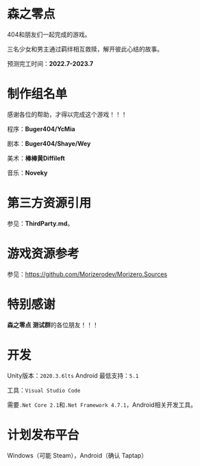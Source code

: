 # 森之零点

404和朋友们一起完成的游戏。

三名少女和男主通过羁绊相互救赎，解开彼此心结的故事。

预测完工时间：**2022.7-2023.7**

# 制作组名单

感谢各位的帮助，才得以完成这个游戏！！！

程序：**Buger404/YcMia**

剧本：**Buger404/Shaye/Wey**

美术：**棒棒黄Diffileft**

音乐：**Noveky**

# 第三方资源引用

参见：**ThirdParty.md**。

# 游戏资源参考

参见：https://github.com/Morizerodev/Morizero.Sources

# 特别感谢

**森之零点 测试群**的各位朋友！！！

# 开发  

Unity版本：`2020.3.6lts`                   Android 最低支持：`5.1` 

工具：`Visual Studio Code `

需要`.Net Core 2.1`和`.Net Framework 4.7.1`，Android相关开发工具。

# 计划发布平台

Windows（可能 Steam），Android（确认 Taptap）